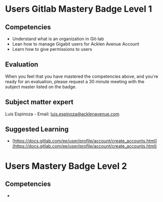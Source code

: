 # Users Gitlab Mastery Badge Level 1

## Competencies

-   Understand what is an organization in Git-lab
 -  Lean how to manage Gigabit users for Acklen Avenue Account
 - Learn how to give permissions to users

## Evaluation

 When you feel that you have mastered the competencies above, and you're ready for an evaluation, please request a 30 minute meeting with the subject master listed on the badge.

## Subject matter expert
Luis Espinoza - Email: luis.espinoza@acklenavenue.com

## Suggested Learning

- [https://docs.gitlab.com/ee/user/profile/account/create_accounts.html](https://docs.gitlab.com/ee/user/profile/account/create_accounts.html)

# Users Mastery Badge Level 2

## Competencies

 -
